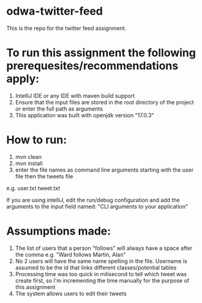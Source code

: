 # odwa-twitter-feed
This is the repo for the twitter feed assignment.

# To run this assignment the following prerequesites/recommendations apply:

1. IntelliJ IDE or any IDE with maven build support
3. Ensure that the input files are stored in the root directory of the project or enter the full path as arguments 
3. This application was built with openjdk version "17.0.3" 

# How to run:
1. mvn clean
2. mvn install
3. enter the file names as command line arguments starting with the user file then the tweets file

e.g. 
user.txt tweet.txt

If you are using intelliJ, edit the run/debug configuration and add the arguments to the input field named: "CLI arguments to your application"

# Assumptions made:
1. The list of users that a person "follows" will always have a space after the comma e.g. "Ward follows Martin, Alan"
2. No 2 users will have the same name spelling in the file. Username is assumed to be the id that links different classes/potential tables
3. Processing time was too quick in milisecond to tell which tweet was create first, so I'm incrementing the time manually for the purpose of this assignment
4. The system allows users to edit their tweets



